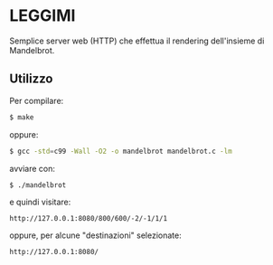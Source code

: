 LEGGIMI
=======

Semplice server web (HTTP) che effettua il rendering dell'insieme di Mandelbrot.

## Utilizzo

Per compilare:

```bash
$ make
```

oppure:

```bash
$ gcc -std=c99 -Wall -O2 -o mandelbrot mandelbrot.c -lm
```

avviare con:

```bash
$ ./mandelbrot
```

e quindi visitare:

    http://127.0.0.1:8080/800/600/-2/-1/1/1

oppure, per alcune "destinazioni" selezionate:

    http://127.0.0.1:8080/
